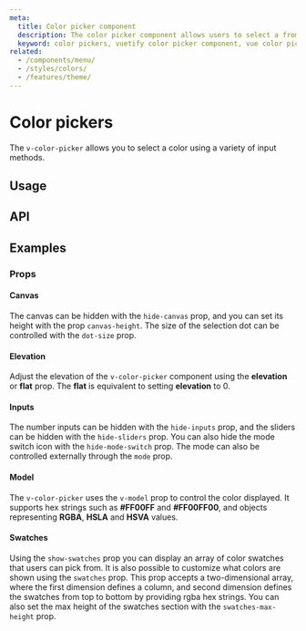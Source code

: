 ```yaml
---
meta:
  title: Color picker component
  description: The color picker component allows users to select a from pre-defined or custom colors using a variety of different inputs and formats.
  keyword: color pickers, vuetify color picker component, vue color picker component
related:
  - /components/menu/
  - /styles/colors/
  - /features/theme/
---
```


# Color pickers

The `v-color-picker` allows you to select a color using a variety of input methods.

<entry-ad />

## Usage

<usage name="v-color-picker" />

## API

<api-inline />

## Examples

### Props

#### Canvas

The canvas can be hidden with the `hide-canvas` prop, and you can set its height with the prop `canvas-height`. The size of the selection dot can be controlled with the `dot-size` prop.

<example file="v-color-picker/prop-canvas" />

#### Elevation

Adjust the elevation of the `v-color-picker` component using the **elevation** or **flat** prop. The **flat** is equivalent to setting **elevation** to 0.

<example file="v-color-picker/prop-elevation" />

#### Inputs

The number inputs can be hidden with the `hide-inputs` prop, and the sliders can be hidden with the `hide-sliders` prop. You can also hide the mode switch icon with the `hide-mode-switch` prop. The mode can also be controlled externally through the `mode` prop.

<example file="v-color-picker/prop-inputs" />

#### Model

The `v-color-picker` uses the `v-model` prop to control the color displayed. It supports hex strings such as **#FF00FF** and **#FF00FF00**, and objects representing **RGBA**, **HSLA** and **HSVA** values.

<example file="v-color-picker/prop-model" />

#### Swatches

Using the `show-swatches` prop you can display an array of color swatches that users can pick from. It is also possible to customize what colors are shown using the `swatches` prop. This prop accepts a two-dimensional array, where the first dimension defines a column, and second dimension defines the swatches from top to bottom by providing rgba hex strings. You can also set the max height of the swatches section with the `swatches-max-height` prop.

<example file="v-color-picker/prop-swatches" />

<backmatter />

